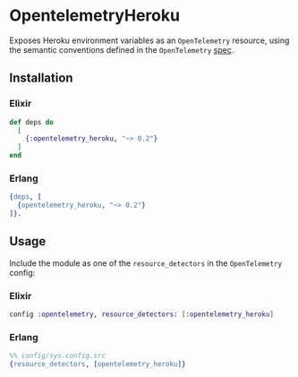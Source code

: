 # OpentelemetryHeroku

Exposes Heroku environment variables as an `OpenTelemetry` resource, using the
semantic conventions defined in the `OpenTelemetry`
[spec](https://opentelemetry.io/docs/specs/otel/resource/semantic_conventions/cloud_provider/heroku/).

## Installation

### Elixir

```elixir
def deps do
  [
    {:opentelemetry_heroku, "~> 0.2"}
  ]
end
```

### Erlang

```erlang
{deps, [
  {opentelemetry_heroku, "~> 0.2"}
]}.
```

## Usage

Include the module as one of the `resource_detectors` in the `OpenTelemetry` config:

### Elixir

```elixir
config :opentelemetry, resource_detectors: [:opentelemetry_heroku]
```

### Erlang

```erlang
%% config/sys.config.src
{resource_detectors, [opentelemetry_heroku]}
```
